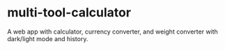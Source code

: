 # multi-tool-calculator
A web app with calculator, currency converter, and weight converter with dark/light mode and history.

